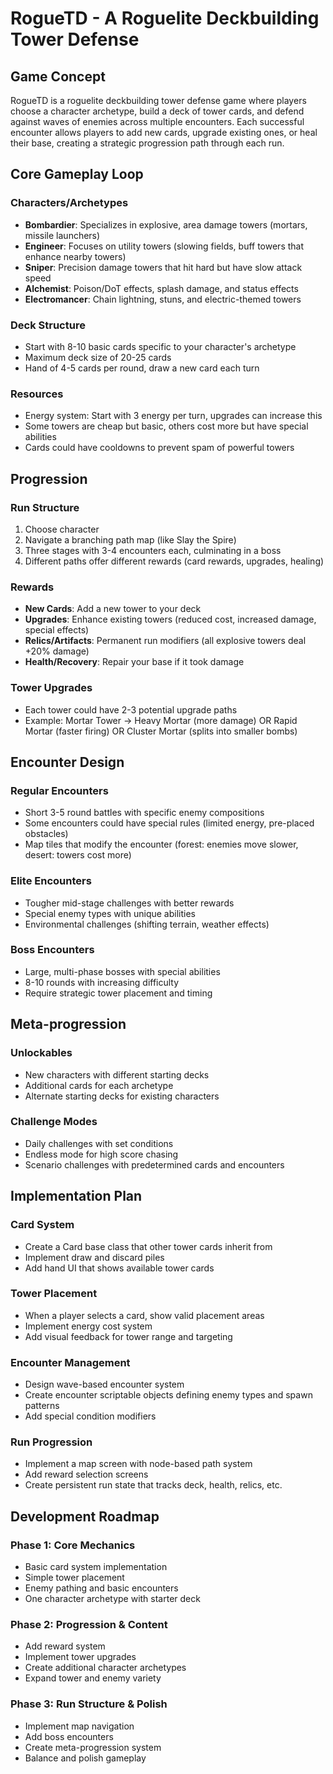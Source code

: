 # RogueTD - A Roguelite Deckbuilding Tower Defense

## Game Concept
RogueTD is a roguelite deckbuilding tower defense game where players choose a character archetype, build a deck of tower cards, and defend against waves of enemies across multiple encounters. Each successful encounter allows players to add new cards, upgrade existing ones, or heal their base, creating a strategic progression path through each run.

## Core Gameplay Loop

### Characters/Archetypes
- **Bombardier**: Specializes in explosive, area damage towers (mortars, missile launchers)
- **Engineer**: Focuses on utility towers (slowing fields, buff towers that enhance nearby towers)
- **Sniper**: Precision damage towers that hit hard but have slow attack speed
- **Alchemist**: Poison/DoT effects, splash damage, and status effects
- **Electromancer**: Chain lightning, stuns, and electric-themed towers

### Deck Structure
- Start with 8-10 basic cards specific to your character's archetype
- Maximum deck size of 20-25 cards
- Hand of 4-5 cards per round, draw a new card each turn

### Resources
- Energy system: Start with 3 energy per turn, upgrades can increase this
- Some towers are cheap but basic, others cost more but have special abilities
- Cards could have cooldowns to prevent spam of powerful towers

## Progression

### Run Structure
1. Choose character
2. Navigate a branching path map (like Slay the Spire)
3. Three stages with 3-4 encounters each, culminating in a boss
4. Different paths offer different rewards (card rewards, upgrades, healing)

### Rewards
- **New Cards**: Add a new tower to your deck
- **Upgrades**: Enhance existing towers (reduced cost, increased damage, special effects)
- **Relics/Artifacts**: Permanent run modifiers (all explosive towers deal +20% damage)
- **Health/Recovery**: Repair your base if it took damage

### Tower Upgrades
- Each tower could have 2-3 potential upgrade paths
- Example: Mortar Tower → Heavy Mortar (more damage) OR Rapid Mortar (faster firing) OR Cluster Mortar (splits into smaller bombs)

## Encounter Design

### Regular Encounters
- Short 3-5 round battles with specific enemy compositions
- Some encounters could have special rules (limited energy, pre-placed obstacles)
- Map tiles that modify the encounter (forest: enemies move slower, desert: towers cost more)

### Elite Encounters
- Tougher mid-stage challenges with better rewards
- Special enemy types with unique abilities
- Environmental challenges (shifting terrain, weather effects)

### Boss Encounters
- Large, multi-phase bosses with special abilities
- 8-10 rounds with increasing difficulty
- Require strategic tower placement and timing

## Meta-progression

### Unlockables
- New characters with different starting decks
- Additional cards for each archetype
- Alternate starting decks for existing characters

### Challenge Modes
- Daily challenges with set conditions
- Endless mode for high score chasing
- Scenario challenges with predetermined cards and encounters

## Implementation Plan

### Card System
- Create a Card base class that other tower cards inherit from
- Implement draw and discard piles
- Add hand UI that shows available tower cards

### Tower Placement
- When a player selects a card, show valid placement areas
- Implement energy cost system
- Add visual feedback for tower range and targeting

### Encounter Management
- Design wave-based encounter system
- Create encounter scriptable objects defining enemy types and spawn patterns
- Add special condition modifiers

### Run Progression
- Implement a map screen with node-based path system
- Add reward selection screens
- Create persistent run state that tracks deck, health, relics, etc.

## Development Roadmap

### Phase 1: Core Mechanics
- Basic card system implementation
- Simple tower placement
- Enemy pathing and basic encounters
- One character archetype with starter deck

### Phase 2: Progression & Content
- Add reward system
- Implement tower upgrades
- Create additional character archetypes
- Expand tower and enemy variety

### Phase 3: Run Structure & Polish
- Implement map navigation
- Add boss encounters
- Create meta-progression system
- Balance and polish gameplay
